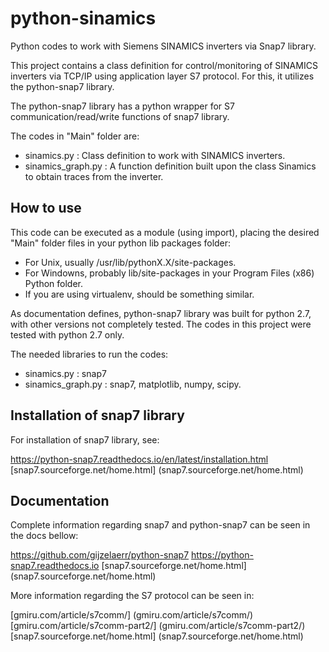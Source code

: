 # python-sinamics
Python codes to work with Siemens SINAMICS inverters via Snap7 library.

This project contains a class definition for control/monitoring of SINAMICS inverters via TCP/IP using application layer S7 protocol. For this, it utilizes the python-snap7 library.

The python-snap7 library has a python wrapper for
S7 communication/read/write functions of snap7 library.

The codes in "Main" folder are:
- sinamics.py : Class definition to work with SINAMICS inverters.
- sinamics_graph.py : A function definition built upon the class Sinamics to obtain traces from the inverter.

## How to use
This code can be executed as a module (using import), placing the desired "Main" folder files in your python lib packages folder:
- For Unix, usually /usr/lib/pythonX.X/site-packages.
- For Windowns, probably lib/site-packages in your Program Files (x86) Python folder. 
- If you are using virtualenv, should be something similar.

As documentation defines, python-snap7 library was built for python 2.7, with other versions not completely tested. The codes in this project were tested with python 2.7 only.

The needed libraries to run the codes:
- sinamics.py : snap7
- sinamics_graph.py : snap7, matplotlib, numpy, scipy.

## Installation of snap7 library
For installation of snap7 library, see:

https://python-snap7.readthedocs.io/en/latest/installation.html
[snap7.sourceforge.net/home.html] (snap7.sourceforge.net/home.html)

## Documentation
Complete information regarding snap7 and python-snap7 can be seen in the docs bellow:

https://github.com/gijzelaerr/python-snap7
https://python-snap7.readthedocs.io
[snap7.sourceforge.net/home.html] (snap7.sourceforge.net/home.html)

More information regarding the S7 protocol can be seen in:

[gmiru.com/article/s7comm/] (gmiru.com/article/s7comm/)
[gmiru.com/article/s7comm-part2/] (gmiru.com/article/s7comm-part2/)
[snap7.sourceforge.net/home.html] (snap7.sourceforge.net/home.html)

